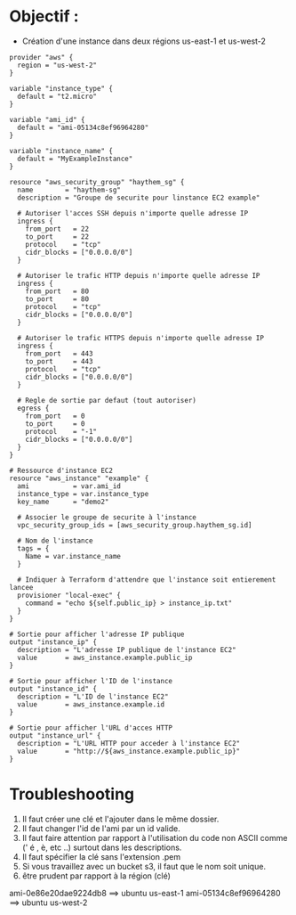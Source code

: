 # Objectif : 

- Création d'une instance dans deux régions us-east-1 et us-west-2

```hcl
provider "aws" {
  region = "us-west-2"
}

variable "instance_type" {
  default = "t2.micro"
}

variable "ami_id" {
  default = "ami-05134c8ef96964280"  
}

variable "instance_name" {
  default = "MyExampleInstance"
}

resource "aws_security_group" "haythem_sg" {
  name        = "haythem-sg"
  description = "Groupe de securite pour linstance EC2 example"

  # Autoriser l'acces SSH depuis n'importe quelle adresse IP
  ingress {
    from_port   = 22
    to_port     = 22
    protocol    = "tcp"
    cidr_blocks = ["0.0.0.0/0"]
  }

  # Autoriser le trafic HTTP depuis n'importe quelle adresse IP
  ingress {
    from_port   = 80
    to_port     = 80
    protocol    = "tcp"
    cidr_blocks = ["0.0.0.0/0"]
  }

  # Autoriser le trafic HTTPS depuis n'importe quelle adresse IP
  ingress {
    from_port   = 443
    to_port     = 443
    protocol    = "tcp"
    cidr_blocks = ["0.0.0.0/0"]
  }

  # Regle de sortie par defaut (tout autoriser)
  egress {
    from_port   = 0
    to_port     = 0
    protocol    = "-1"
    cidr_blocks = ["0.0.0.0/0"]
  }
}

# Ressource d'instance EC2
resource "aws_instance" "example" {
  ami           = var.ami_id
  instance_type = var.instance_type
  key_name      = "demo2"

  # Associer le groupe de securite à l'instance
  vpc_security_group_ids = [aws_security_group.haythem_sg.id]

  # Nom de l'instance
  tags = {
    Name = var.instance_name
  }

  # Indiquer à Terraform d'attendre que l'instance soit entierement lancee
  provisioner "local-exec" {
    command = "echo ${self.public_ip} > instance_ip.txt"
  }
}

# Sortie pour afficher l'adresse IP publique
output "instance_ip" {
  description = "L'adresse IP publique de l'instance EC2"
  value       = aws_instance.example.public_ip
}

# Sortie pour afficher l'ID de l'instance
output "instance_id" {
  description = "L'ID de l'instance EC2"
  value       = aws_instance.example.id
}

# Sortie pour afficher l'URL d'acces HTTP
output "instance_url" {
  description = "L'URL HTTP pour acceder à l'instance EC2"
  value       = "http://${aws_instance.example.public_ip}"
}
```



# Troubleshooting
1. Il faut créer une clé et l'ajouter dans le même dossier.
2. Il faut changer l'id de l'ami par un id valide.
3. Il faut faire attention par rapport à l'utilisation du code non ASCII 
comme (' é , è, etc ..) surtout dans les descriptions.
4. Il faut spécifier la clé sans l'extension .pem
5. Si vous travaillez avec un bucket s3, il faut que le nom soit unique.
6. être prudent par rapport à la région (clé)

ami-0e86e20dae9224db8 ==> ubuntu us-east-1
ami-05134c8ef96964280 ==> ubuntu us-west-2
